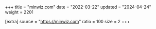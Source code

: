 +++
title = "minwiz.com"
date = "2022-03-22"
updated = "2024-04-24"
weight = 2201

[extra]
source = "https://minwiz.com"
ratio = 100
size = 2
+++
